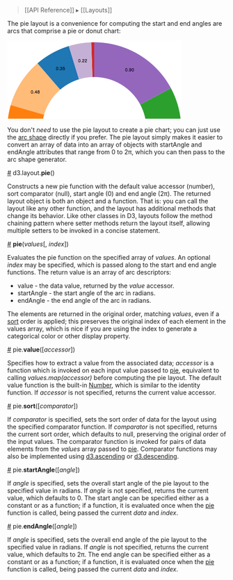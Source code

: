 > [[API Reference]] ▸ [[Layouts]]

The pie layout is a convenience for computing the start and end angles are arcs that comprise a pie or donut chart:

![pie](pie.png)

You don't *need* to use the pie layout to create a pie chart; you can just use the [arc shape](SVG-Shapes#wiki-arc) directly if you prefer. The pie layout simply makes it easier to convert an array of data into an array of objects with startAngle and endAngle attributes that range from 0 to 2π, which you can then pass to the arc shape generator.

<a name="pie" href="Pie-Layout#wiki-pie">#</a> d3.layout.<b>pie</b>()

Constructs a new pie function with the default value accessor (number), sort comparator (null), start angle (0) and end angle (2π). The returned layout object is both an object and a function. That is: you can call the layout like any other function, and the layout has additional methods that change its behavior. Like other classes in D3, layouts follow the method chaining pattern where setter methods return the layout itself, allowing multiple setters to be invoked in a concise statement.

<a name="_pie" href="Pie-Layout#wiki-_pie">#</a> <b>pie</b>(<i>values</i>[, <i>index</i>])

Evaluates the pie function on the specified array of *values*. An optional *index* may be specified, which is passed along to the start and end angle functions. The return value is an array of arc descriptors:

* value - the data value, returned by the *value* accessor.
* startAngle - the start angle of the arc in radians.
* endAngle - the end angle of the arc in radians.

The elements are returned in the original order, matching *values*, even if a [sort](Pie-Layout#wiki-sort) order is applied; this preserves the original index of each element in the values array, which is nice if you are using the index to generate a categorical color or other display property.

<a name="value" href="Pie-Layout#wiki-value">#</a> pie.<b>value</b>([<i>accessor</i>])

Specifies how to extract a value from the associated data; *accessor* is a function which is invoked on each input value passed to [pie](Pie-Layout#wiki-_pie), equivalent to calling *values.map(accessor)* before computing the pie layout. The default value function is the built-in [Number](https://developer.mozilla.org/en/JavaScript/Reference/Global_Objects/Number), which is similar to the identity function. If *accessor* is not specified, returns the current value accessor.

<a name="sort" href="Pie-Layout#wiki-sort">#</a> pie.<b>sort</b>([<i>comparator</i>])

If *comparator* is specified, sets the sort order of data for the layout using the specified comparator function.  If *comparator* is not specified, returns the current sort order, which defaults to null, preserving the original order of the input values. The comparator function is invoked for pairs of data elements from the *values* array passed to [pie](Pie-Layout#wiki-_pie).  Comparator functions may also be implemented using [d3.ascending](Arrays#wiki-d3_ascending) or [d3.descending](Arrays#wiki-d3_descending).

<a name="startAngle" href="Pie-Layout#wiki-startAngle">#</a> pie.<b>startAngle</b>([<i>angle</i>])

If *angle* is specified, sets the overall start angle of the pie layout to the specified value in radians. If *angle* is not specified, returns the current value, which defaults to 0. The start angle can be specified either as a constant or as a function; if a function, it is evaluated once when the [pie](Pie-Layout#wiki-_pie) function is called, being passed the current *data* and *index*.

<a name="endAngle" href="Pie-Layout#wiki-endAngle">#</a> pie.<b>endAngle</b>([<i>angle</i>])

If *angle* is specified, sets the overall end angle of the pie layout to the specified value in radians. If *angle* is not specified, returns the current value, which defaults to 2π. The end angle can be specified either as a constant or as a function; if a function, it is evaluated once when the [pie](Pie-Layout#wiki-_pie) function is called, being passed the current *data* and *index*.
